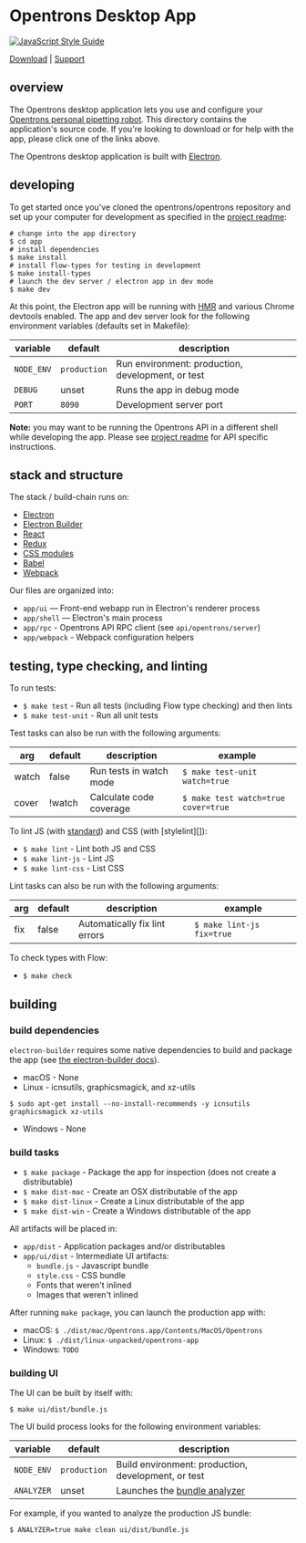 # Opentrons Desktop App

[![JavaScript Style Guide][style-guide-badge]][style-guide]

[Download][] | [Support][]

## overview

The Opentrons desktop application lets you use and configure your [Opentrons personal pipetting robot][robots]. This directory contains the application's source code. If you're looking to download or for help with the app, please click one of the links above.

The Opentrons desktop application is built with [Electron][].

## developing

To get started once you've cloned the opentrons/opentrons repository and set up your computer for development as specified in the [project readme][project-readme-setup]:

``` shell
# change into the app directory
$ cd app
# install dependencies
$ make install
# install flow-types for testing in development
$ make install-types
# launch the dev server / electron app in dev mode
$ make dev
```

At this point, the Electron app will be running with [HMR] and various Chrome devtools enabled. The app and dev server look for the following environment variables (defaults set in Makefile):

variable   | default      | description
---------- | ------------ | -------------------------------------------------
`NODE_ENV` | `production` | Run environment: production, development, or test
`DEBUG`    | unset        | Runs the app in debug mode
`PORT`     | `8090`       | Development server port

**Note:** you may want to be running the Opentrons API in a different shell while developing the app. Please see [project readme][project-readme-server] for API specific instructions.

## stack and structure

The stack / build-chain runs on:

* [Electron][]
* [Electron Builder][electron-builder]
* [React][]
* [Redux][]
* [CSS modules][css-modules]
* [Babel][]
* [Webpack][]

Our files are organized into:

* `app/ui` — Front-end webapp run in Electron's renderer process
* `app/shell` — Electron's main process
* `app/rpc` - Opentrons API RPC client (see `api/opentrons/server`)
* `app/webpack` - Webpack configuration helpers

## testing, type checking, and linting

To run tests:

* `$ make test` - Run all tests (including Flow type checking) and then lints
* `$ make test-unit` - Run all unit tests

Test tasks can also be run with the following arguments:

arg   | default | description             | example
----- | ------- | ----------------------- | -----------------------------------
watch | false   | Run tests in watch mode | `$ make test-unit watch=true`
cover | !watch  | Calculate code coverage | `$ make test watch=true cover=true`

To lint JS (with [standard][]) and CSS (with [stylelint][]):

* `$ make lint` - Lint both JS and CSS
* `$ make lint-js` - Lint JS
* `$ make lint-css` - List CSS

Lint tasks can also be run with the following arguments:

arg   | default | description                   | example
----- | ------- | ----------------------------- | -------------------------
fix   | false   | Automatically fix lint errors | `$ make lint-js fix=true`

To check types with Flow:

* `$ make check`

## building

### build dependencies

`electron-builder` requires some native dependencies to build and package the app (see [the electron-builder docs][electron-builder-platforms]).

* macOS - None
* Linux - icnsutils, graphicsmagick, and xz-utils

```shell
$ sudo apt-get install --no-install-recommends -y icnsutils graphicsmagick xz-utils
```
* Windows - None

### build tasks

* `$ make package` - Package the app for inspection (does not create a distributable)
* `$ make dist-mac` - Create an OSX distributable of the app
* `$ make dist-linux` - Create a Linux distributable of the app
* `$ make dist-win` - Create a Windows distributable of the app

All artifacts will be placed in:

* `app/dist` - Application packages and/or distributables
* `app/ui/dist` - Intermediate UI artifacts:
    * `bundle.js` - Javascript bundle
    * `style.css` - CSS bundle
    * Fonts that weren't inlined
    * Images that weren't inlined

After running `make package`, you can launch the production app with:

* macOS: `$ ./dist/mac/Opentrons.app/Contents/MacOS/Opentrons`
* Linux: `$ ./dist/linux-unpacked/opentrons-app`
* Windows: `TODO`

### building UI

The UI can be built by itself with:

`$ make ui/dist/bundle.js`

The UI build process looks for the following environment variables:

variable   | default      | description
---------- | ------------ | ---------------------------------------------------
`NODE_ENV` | `production` | Build environment: production, development, or test
`ANALYZER` | unset        | Launches the [bundle analyzer][bundle-analyzer]

For example, if you wanted to analyze the production JS bundle:

`$ ANALYZER=true make clean ui/dist/bundle.js`

[style-guide]: https://standardjs.com
[style-guide-badge]: https://img.shields.io/badge/code_style-standard-brightgreen.svg?style=flat-square&maxAge=3600

[download]: http://opentrons.com/ot-app
[support]: https://support.opentrons.com/getting-started#software-setup
[robots]: http://opentrons.com/robots
[project-readme-setup]: ../README.md#set-up-your-development-environment
[project-readme-server]: ../README.md#start-the-opentrons-api

[electron]: https://electron.atom.io/
[electron-builder]: https://www.electron.build/
[electron-builder-platforms]: https://www.electron.build/multi-platform-build
[hmr]: https://webpack.js.org/concepts/hot-module-replacement/
[react]: https://facebook.github.io/react/
[redux]: http://redux.js.org/
[css-modules]: https://github.com/css-modules/css-modules
[babel]: https://babeljs.io/
[webpack]: https://webpack.js.org/
[standard]: https://standardjs.com/
[styelint]: https://stylelint.io/
[bundle-analyzer]: https://github.com/th0r/webpack-bundle-analyzer
